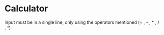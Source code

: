 # Calculator
Input must be in a single line, only using the operators mentioned (+ , - , * , / , ^)
